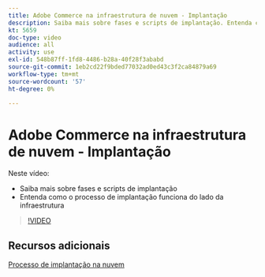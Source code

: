 ```yaml
---
title: Adobe Commerce na infraestrutura de nuvem - Implantação
description: Saiba mais sobre fases e scripts de implantação. Entenda como o processo de implantação funciona a partir da ​ de infraestrutura.
kt: 5659
doc-type: video
audience: all
activity: use
exl-id: 548b87ff-1fd8-4486-b28a-40f28f3ababd
source-git-commit: 1eb2cd22f9bded77032ad0ed43c3f2ca84879a69
workflow-type: tm+mt
source-wordcount: '57'
ht-degree: 0%

---
```


# Adobe Commerce na infraestrutura de nuvem - Implantação

Neste vídeo:

- Saiba mais sobre fases e scripts de implantação
- Entenda como o processo de implantação funciona do lado da infraestrutura &#x200B;

>[!VIDEO](https://video.tv.adobe.com/v/35695?quality=12&learn=on)

## Recursos adicionais

[Processo de implantação na nuvem](https://devdocs.magento.com/cloud/deploy/cloud-deployment-process.html)
